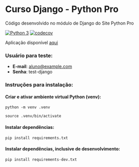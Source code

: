 # Curso Django - Python Pro

Código desenvolvido no módulo de Django do Site Python Pro

[![Python 3](https://pyup.io/repos/github/victoraugusto6/curso-django/python-3-shield.svg)](https://pyup.io/repos/github/victoraugusto6/curso-django/)
[![codecov](https://codecov.io/gh/victoraugusto6/curso-django/branch/main/graph/badge.svg?token=P0IKOKYR5Q)](https://codecov.io/gh/victoraugusto6/curso-django)

Aplicação disponível [aqui](https://curso-django-pythonpro.herokuapp.com/) 

### Usuário para teste:

* <strong>E-mail</strong>:
  aluno@example.com
* <strong>Senha</strong>:
  test-django

### <strong>Instruções para instalação</strong>:

#### Criar e ativar ambiente virtual Python (venv):

```python -m venv .venv```

```source .venv/bin/activate```

#### <strong>Instalar dependências</strong>:

```pip install requirements.txt```

#### <strong>Instalar dependências, inclusive de desenvolvimento</strong>:

```pip install requirements-dev.txt```

